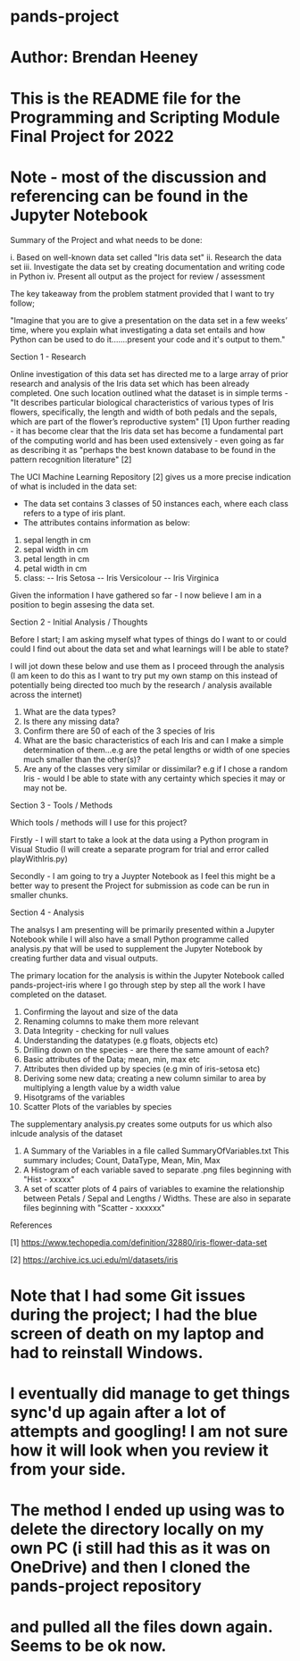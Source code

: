 # pands-project
# Author: Brendan Heeney

# This is the README file for the Programming and Scripting Module Final Project for 2022
# Note  - most of the discussion and referencing can be found in the Jupyter Notebook

Summary of the Project and what needs to be done:

i.      Based on well-known data set called "Iris data set"
ii.     Research the data set
iii.    Investigate the data set by creating documentation and writing code in Python
iv.     Present all output as the project for review / assessment

The key takeaway from the problem statment provided that I want to try follow;

"Imagine that you are to give a presentation on the data set in a few weeks’ time, where you explain what investigating a data set entails and how 
Python can be used to do it.......present your code and it's output to them."


Section 1 - Research

Online investigation of this data set has directed me to a large array of prior research and analysis of the Iris data set which has been already completed.
One such location outlined what the dataset is in simple terms - "It describes particular biological characteristics of various types of Iris flowers, specifically, the length and width of both pedals and the sepals, which are part of the flower’s reproductive system" [1] Upon further reading - it has become clear that the Iris data set has become a fundamental part of the computing world and has been used extensively - even going as far as describing it as "perhaps the best known database to be found in the pattern recognition literature" [2]

The UCI Machine Learning Repository [2] gives us a more precise indication of what is included in the data set:

- The data set contains 3 classes of 50 instances each, where each class refers to a type of iris plant. 
- The attributes contains information as below:

1. sepal length in cm
2. sepal width in cm
3. petal length in cm
4. petal width in cm
5. class:
-- Iris Setosa
-- Iris Versicolour
-- Iris Virginica

Given the information I have gathered so far - I now believe I am in a position to begin assesing the data set.

Section 2 - Initial Analysis / Thoughts

Before I start; I am asking myself what types of things do I want to or could could I find out about the data set and what learnings will I be able to state?

I will jot down these below and use them as I proceed through the analysis (I am keen to do this as I want to try put my own stamp on this instead of potentially being directed too much by the research / analysis available across the internet)

1. What are the data types?
2. Is there any missing data?
3. Confirm there are 50 of each of the 3 species of Iris
4. What are the basic characteristics of each Iris and can I make a simple determination of them...e.g are the petal lengths or width of one species much smaller than the other(s)?
5. Are any of the classes very similar or dissimilar? e.g if I chose a random Iris - would I be able to state with any certainty which species it may or may not be.

Section 3 - Tools / Methods

Which tools / methods will I use for this project?

Firstly - I will start to take a look at the data using a Python program in Visual Studio (I will create a separate program for trial and error called playWithIris.py)

Secondly - I am going to try a Juypter Notebook as I feel this might be a better way to present the Project for submission as code can be run in smaller chunks.

Section 4 - Analysis

The analsys I am presenting will be primarily presented within a Jupyter Notebook while I will also have a small Python programme called analysis.py that will be used to supplement the Jupyter Notebook by creating further data and visual outputs.

The primary location for the analysis is within the Jupyter Notebook called pands-project-iris where I go through step by step all the work I have completed on the dataset.

1) Confirming the layout and size of the data
2) Renaming columns to make them more relevant
3) Data Integrity - checking for null values
4) Understanding the datatypes (e.g floats, objects etc)
5) Drilling down on the species - are there the same amount of each?
6) Basic attributes of the Data; mean, min, max etc
7) Attributes then divided up by species (e.g min of iris-setosa etc)
8) Deriving some new data; creating a new column similar to area by multiplying a length value by a width value
9) Hisotgrams of the variables
10) Scatter Plots of the variables by species

The supplementary analysis.py creates some outputs for us which also inlcude analysis of the dataset

1) A Summary of the Variables in a file called SummaryOfVariables.txt
   This summary includes;
    Count, DataType, Mean, Min, Max
2) A Histogram of each variable saved to separate .png files beginning with "Hist - xxxxx"
3) A set of scatter plots of 4 pairs of variables to examine the relationship between Petals / Sepal and Lengths / Widths.
   These are also in separate files beginning with "Scatter - xxxxxx"


References

[1] https://www.techopedia.com/definition/32880/iris-flower-data-set

[2] https://archive.ics.uci.edu/ml/datasets/iris


# Note that I had some Git issues during the project; I had the blue screen of death on my laptop and had to reinstall Windows.
# I eventually did manage to get things sync'd up again after a lot of attempts and googling! I am not sure how it will look when you review it from your side.
# The method I ended up using was to delete the directory locally on my own PC (i still had this as it was on OneDrive) and then I cloned the pands-project repository 
# and pulled all the files down again.  Seems to be ok now. 


